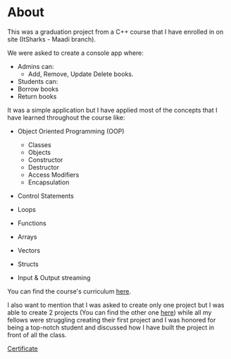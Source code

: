 # About

This was a graduation project from a C++ course that I have enrolled in on site (ItSharks - Maadi branch).

We were asked to create a console app where:

* Admins can:
  * Add, Remove, Update Delete books.
 * Students can:
 * Borrow books
* Return books

It was a simple application but I have applied most of the concepts that I have learned throughout the course like:

* Object Oriented Programming (OOP)
  * Classes
  * Objects
  * Constructor
  * Destructor
  * Access Modifiers
  * Encapsulation
  
* Control Statements
* Loops
* Functions
* Arrays
* Vectors
* Structs
* Input & Output streaming

You can find the course's curriculum [here](https://itsharks.co/c/mobile-app/course/c-plus-plus).

I also want to mention that I was asked to create only one project but I was able to create 2 projects
 (You can find the other one [here](https://github.com/HusseinSamy/Basic-Library-System-August-2021-)) while 
 all my fellows were struggling creating their first project and I was honored for being a top-notch student 
 and discussed how I have built the project in front of all the class.

[Certificate](https://drive.google.com/file/d/1a_9aw045SCsSzfFTMgootj09EuZTcqeO/view?usp=sharing)
